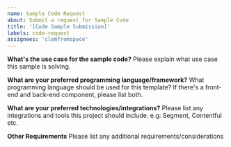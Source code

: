 ```yaml
---
name: Sample Code Request
about: Submit a request for Sample Code
title: '[Code Sample Submission]'
labels: code-request
assignees: 'clemfromspace'
---
```


**What's the use case for the sample code?**
Please explain what use case this sample is solving.

**What are your preferred programming language/framework?**
What programming language should be used for this template? If there's a front-end and back-end component, please list both.

**What are your preferred technologies/integrations?**
Please list any integrations and tools this project should include. e.g: Segment, Contentful etc.

**Other Requirements**
Please list any additional requirements/considerations
